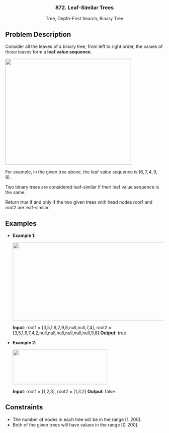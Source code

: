 <p align="center">

  <h3 align="center">872. Leaf-Similar Trees</h3>

  <p align="center">
    Tree, Depth-First Search, Binary Tree
    <br>
  </p>
</p>

## Problem Description

Consider all the leaves of a binary tree, from left to right order, the values of those leaves form a **leaf value sequence**.

<p><p><img align="top" width="400" height="336" src="https://s3-lc-upload.s3.amazonaws.com/uploads/2018/07/16/tree.png"></p></p>
  
For example, in the given tree above, the leaf value sequence is $(6, 7, 4, 9, 8)$.

Two binary trees are considered leaf-similar if their leaf value sequence is the same.

Return $true$ if and only if the two given trees with head nodes $root1$ and $root2$ are leaf-similar.

## Examples

- **Example 1**:

  <p><p><img align="top" width="600" height="247" src="https://assets.leetcode.com/uploads/2020/09/03/leaf-similar-1.jpg"></p></p>
    
  **Input**: root1 = [3,5,1,6,2,9,8,null,null,7,4], root2 = [3,5,1,6,7,4,2,null,null,null,null,null,null,9,8]
  **Output**: true

- **Example 2**:

  <p><p><img align="top" width="300" height="110" src="https://assets.leetcode.com/uploads/2020/09/03/leaf-similar-2.jpg"></p></p>

  **Input**: root1 = [1,2,3], root2 = [1,3,2]
  **Output**: false

## Constraints

- The number of nodes in each tree will be in the range $[1, 200]$.
- Both of the given trees will have values in the range $[0, 200]$.
